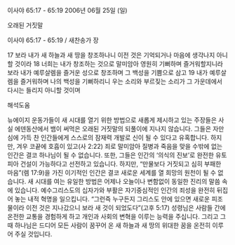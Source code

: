 이사야 65:17 - 65:19 
2006년 06월 25일 (일)

오래된 거짓말



이사야 65:17 - 65:19 / 새찬송가  장


17 보라 내가 새 하늘과 새 땅을 창조하나니 이전 것은 기억되거나 마음에 생각나지 아니할 것이라 18 너희는 내가 창조하는 것으로 말미암아 영원히 기뻐하며 즐거워할지니라 보라 내가 예루살렘을 즐거운 성으로 창조하며 그 백성을 기쁨으로 삼고 19 내가 예루살렘을 즐거워하며 나의 백성을 기뻐하리니 우는 소리와 부르짖는 소리가 그 가운데에서 다시는 들리지 아니할 것이며

해석도움





뉴에이지 운동가들이 새 시대를 열기 위한 방법으로 새롭게 제시하고 있는 주장들은 사실 에덴동산에서 뱀이 써먹은 오래된 거짓말의 되풀이에 지나지 않습니다. 그들은 자만심에 가득 찬 인간들에게 스스로의 잠재력 개발로 신이 될 수 있다고 유혹합니다. 하지만, 겨우 코끝에 호흡이 있고(사 2:22) 죄로 말미암아 질병과 죽음을 맞을 수밖에 없는 인간은 결코 하나님이 될 수 없습니다.
또한, 그들은 인간의 ‘의식의 진보’로 완전한 유토피아 건설이 가능하다고 선전하고 있습니다. 하지만, “만물보다 거짓되고 심히 부패한 마음”(렘 17:9)을 가진 이기적인 인간은 결코 새로운 세계를 열 희망의 원천이 될 수 없습니다. 새 시대를 여는 유일한 방법은 어제나 오늘이나 변함없이 동일한 진리의 말씀 속에 있습니다. 
예수그리스도의 십자가와 부활은 자기중심적인 인간의 죄성을 완전히 뒤집어 놓는 내적 혁명을 일으킵니다. “그런즉 누구든지 그리스도 안에 있으면 새로운 피조물이라 이전 것은 지나갔으니 보라 새 것이 되었도다”(고후 5:17)
성령님은 사람들 간에 온전한 교통을 경험하게 하고 개인과 사회의 변혁을 이루는 능력을 주십니다. 그리고 그때 하나님은 드디어 모든 사람이 꿈꾸어 온 새 하늘과 새 땅의 위대한 꿈을 온전히 이루어 주실 것입니다.